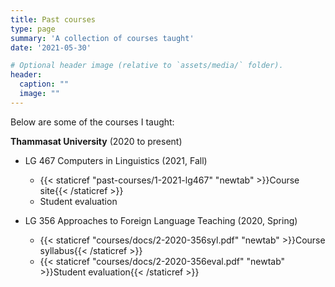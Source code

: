 ```yaml
---
title: Past courses
type: page
summary: 'A collection of courses taught'
date: '2021-05-30'

# Optional header image (relative to `assets/media/` folder).
header:
  caption: ""
  image: ""
---
```


Below are some of the courses I taught:

**Thammasat University** (2020 to present)

- LG 467 Computers in Linguistics (2021, Fall)
  - {{< staticref "past-courses/1-2021-lg467" "newtab" >}}Course site{{< /staticref >}} 
  - Student evaluation
  
- LG 356 Approaches to Foreign Language Teaching (2020, Spring)
  - {{< staticref "courses/docs/2-2020-356syl.pdf" "newtab" >}}Course syllabus{{< /staticref >}} 
  - {{< staticref "courses/docs/2-2020-356eval.pdf" "newtab" >}}Student evaluation{{< /staticref >}} 
